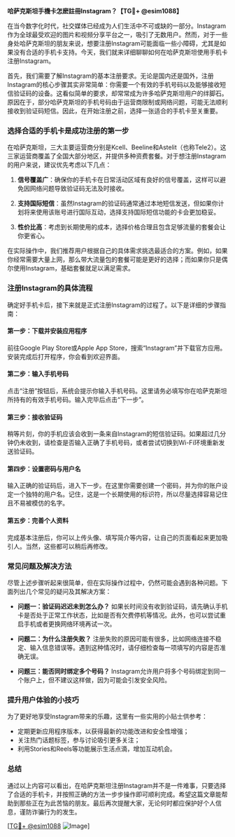 **哈萨克斯坦手機卡怎麽註冊Instagram？【TG💪+ @esim1088】**

在当今数字化时代，社交媒体已经成为人们生活中不可或缺的一部分。Instagram作为全球最受欢迎的图片和视频分享平台之一，吸引了无数用户。然而，对于一些身处哈萨克斯坦的朋友来说，想要注册Instagram可能面临一些小障碍，尤其是如果没有合适的手机卡支持。今天，我们就来详细聊聊如何在哈萨克斯坦使用手机卡注册Instagram。

首先，我们需要了解Instagram的基本注册要求。无论是国内还是国外，注册Instagram的核心步骤其实非常简单：你需要一个有效的手机号码以及能够接收短信验证码的设备。这看似简单的要求，却常常成为许多哈萨克斯坦用户的绊脚石。原因在于，部分哈萨克斯坦的手机号码由于运营商限制或网络问题，可能无法顺利接收到验证码短信。因此，在开始注册之前，选择一张适合的手机卡至关重要。

### **选择合适的手机卡是成功注册的第一步**

在哈萨克斯坦，三大主要运营商分别是Kcell、Beeline和Astelit（也称Tele2）。这三家运营商覆盖了全国大部分地区，并提供多种资费套餐。对于想注册Instagram的用户来说，建议优先考虑以下几点：

1. **信号覆盖广**：确保你的手机卡在日常活动区域有良好的信号覆盖，这样可以避免因网络问题导致验证码无法及时接收。
   
2. **支持国际短信**：虽然Instagram的验证码通常通过本地短信发送，但如果你计划将来使用该账号进行国际互动，选择支持国际短信功能的卡会更加稳妥。

3. **性价比高**：考虑到长期使用的成本，选择价格合理且包含足够流量的套餐会让你更省心。

在实际操作中，我们推荐用户根据自己的具体需求挑选最适合的方案。例如，如果你经常需要大量上网，那么带大流量包的套餐可能是更好的选择；而如果你只是偶尔使用Instagram，基础套餐就足以满足需求。

### **注册Instagram的具体流程**

确定好手机卡后，接下来就是正式注册Instagram的过程了。以下是详细的步骤指南：

#### **第一步：下载并安装应用程序**
前往Google Play Store或Apple App Store，搜索“Instagram”并下载官方应用。安装完成后打开程序，你会看到欢迎界面。

#### **第二步：输入手机号码**
点击“注册”按钮后，系统会提示你输入手机号码。这里请务必填写你在哈萨克斯坦所持有的有效手机号码。输入完毕后点击“下一步”。

#### **第三步：接收验证码**
稍等片刻，你的手机应该会收到一条来自Instagram的短信验证码。如果超过几分钟仍未收到，请检查是否输入正确了手机号码，或者尝试切换到Wi-Fi环境重新发送验证码。

#### **第四步：设置密码与用户名**
输入正确的验证码后，进入下一步。在这里你需要创建一个密码，并为你的账户设定一个独特的用户名。记住，这是一个长期使用的标识符，所以尽量选择容易记住且不易被模仿的名字。

#### **第五步：完善个人资料**
完成基本注册后，你可以上传头像、填写简介等内容，让自己的页面看起来更加吸引人。当然，这些都可以稍后再修改。

### **常见问题及解决方法**

尽管上述步骤听起来很简单，但在实际操作过程中，仍然可能会遇到各种问题。下面列出几个常见的疑问及其解决方案：

- **问题一：验证码迟迟未到怎么办？**
  如果长时间没有收到验证码，请先确认手机卡是否处于正常工作状态，比如是否有欠费停机等情况。此外，也可以尝试重启手机或者更换网络环境再试一次。

- **问题二：为什么注册失败？**
  注册失败的原因可能有很多，比如网络连接不稳定、输入信息错误等。遇到这种情况时，请仔细检查每一项填写的内容是否准确无误。

- **问题三：能否同时绑定多个号码？**
  Instagram允许用户将多个号码绑定到同一个账户上，但不建议这样做，因为可能会引发安全风险。

### **提升用户体验的小技巧**

为了更好地享受Instagram带来的乐趣，这里有一些实用的小贴士供参考：

- 定期更新应用程序版本，以获得最新的功能改进和安全性增强；
- 关注热门话题标签，参与讨论吸引更多关注；
- 利用Stories和Reels等功能展示生活点滴，增加互动机会。

### **总结**

通过以上内容可以看出，在哈萨克斯坦注册Instagram并不是一件难事，只要选择了合适的手机卡，并按照正确的方法一步步操作即可顺利完成。希望这篇文章能帮助到那些正在为此苦恼的朋友。最后再次提醒大家，无论何时都应保护好个人信息，谨防诈骗行为的发生。

[[TG💪+ @esim1088](https://t.me/s/esim1088) ![Image](https://i.postimg.cc/4NQfJmqS/Snipaste-2025-05-13-00-14-12.png)]